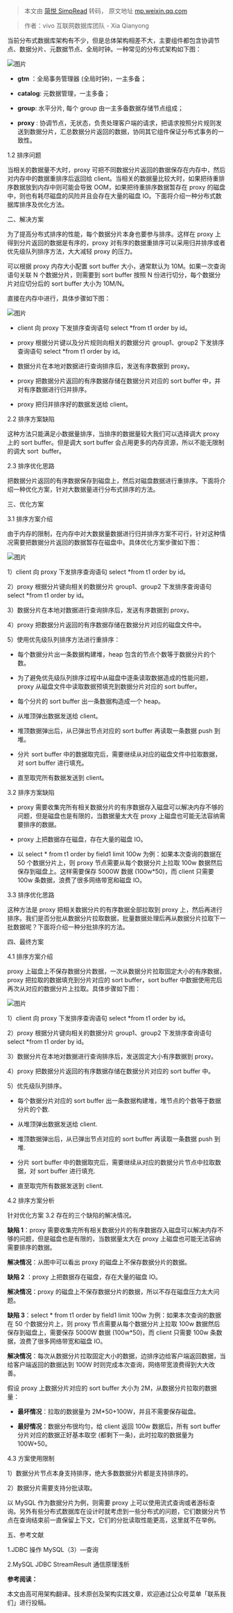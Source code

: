 > 本文由 [简悦 SimpRead](http://ksria.com/simpread/) 转码， 原文地址 [mp.weixin.qq.com](https://mp.weixin.qq.com/s/7cSHM7Pmspp6ifTTd7vHOw)

> 作者：vivo 互联网数据库团队 - Xia Qianyong

当前分布式数据库架构有不少，但是总体架构相差不大，主要组件都包含协调节点、数据分片、元数据节点、全局时钟。一种常见的分布式架构如下图：

![图片](https://mmbiz.qpic.cn/mmbiz_png/4g5IMGibSxt5gyIAltGog5k3nkcgOW4cLXJ84USRneheicHnxlv7npcRXCkbtZ2yf6rO2He2gAulwTnr5wVJu65w/640?wx_fmt=png)

*   **gtm** ：全局事务管理器 (全局时钟)，一主多备；
    
*   **catalog**: 元数据管理，一主多备；
    
*   **group**: 水平分片, 每个 group 由一主多备数据存储节点组成；
    
*   **proxy** : 协调节点，无状态，负责处理客户端的请求，把请求按照分片规则发送到数据分片，汇总数据分片返回的数据，协同其它组件保证分布式事务的一致性。
    

1.2 排序问题

当相关的数据量不大时，proxy 可把不同数据分片返回的数据保存在内存中，然后对内存中的数据重排序后返回给 client。当相关的数据量比较大时，如果把待重排序数据放到内存中则可能会导致 OOM，如果把待重排序数据暂存在 proxy 的磁盘中，则也有耗尽磁盘的风险并且会存在大量的磁盘 IO。下面将介绍一种分布式数据库排序及优化方法。

二、解决方案

为了提高分布式排序的性能，每个数据分片本身也要参与排序。这样在 proxy 上得到分片返回的数据是有序的，proxy 对有序的数据重排序可以采用归并排序或者优先级队列排序方法，大大减轻 proxy 的压力。

可以根据 proxy 内存大小配置 sort buffer 大小，通常默认为 10M。如果一次查询语句关联 N 个数据分片，则需要到 sort buffer 按照 N 份进行切分，每个数据分片对应切分后的 sort buffer 大小为 10M/N。

直接在内存中进行，具体步骤如下图：

![图片](https://mmbiz.qpic.cn/mmbiz_png/4g5IMGibSxt5gyIAltGog5k3nkcgOW4cL2icKEcJdP39kGN50ciaOxbPFcUiaAOw1eZOP2BM6FIhoZmjDya0oIflRQ/640?wx_fmt=png)

*   client 向 proxy 下发排序查询语句 select *from t1 order by id。
    
*   proxy 根据分片键以及分片规则向相关的数据分片 group1、group2 下发排序查询语句 select *from t1 order by id。
    
*   数据分片在本地对数据进行查询排序后，发送有序数据到 proxy。
    
*   proxy 把数据分片返回的有序数据存储在数据分片对应的 sort buffer 中，并对有序数据进行归并排序。
    
*   proxy 把归并排序好的数据发送给 client。
    

2.2 排序方案缺陷

这种方法只能满足小数据量排序，当排序的数据量较大我们可以选择调大 proxy 上的 sort buffer。但是调大 sort buffer 会占用更多的内存资源，所以不能无限制的调大 sort  buffer。

2.3 排序优化思路

把数据分片返回的有序数据保存到磁盘上，然后对磁盘数据进行重排序。下面将介绍一种优化方案，针对大数据量进行分布式排序的方法。

三、优化方案

3.1 排序方案介绍

由于内存的限制，在内存中对大数据量数据进行归并排序方案不可行，针对这种情况需要把数据分片返回的数据暂存在磁盘中。具体优化方案步骤如下图：

![图片](https://mmbiz.qpic.cn/mmbiz_png/4g5IMGibSxt5gyIAltGog5k3nkcgOW4cLOvL0CIebXMcwv48ict9Zlu7tWxMbJKWKcNTEeZzQnODD3qoLzJTZvlQ/640?wx_fmt=png)

1）client 向 proxy 下发排序查询语句 select *from t1 order by id。

2）proxy 根据分片键向相关的数据分片 group1、group2 下发排序查询语句 select *from t1 order by id。

3）数据分片在本地对数据进行查询排序后，发送有序数据到 proxy。

4）proxy 把数据分片返回的有序数据存储在数据分片对应的磁盘文件中。

5）使用优先级队列排序方法进行重排序：

*   每个数据分片出一条数据构建堆，heap 包含的节点个数等于数据分片的个数。
    
*   为了避免优先级队列排序过程中从磁盘中逐条读取数据造成的性能问题，proxy 从磁盘文件中读取数据预填充到数据分片对应的 sort buffer。
    
*   每个分片的 sort buffer 出一条数据构造成一个 heap。
    
*   从堆顶弹出数据发送给 client。
    
*   堆顶数据弹出后，从已弹出节点对应的 sort buffer 再读取一条数据 push 到堆。
    
*   分片 sort buffer 中的数据取完后，需要继续从对应的磁盘文件中拉取数据，对 sort buffer 进行填充。
    
*   直至取完所有数据发送到 client。
    

3.2 排序方案缺陷

*   proxy 需要收集完所有相关数据分片的有序数据存入磁盘可以解决内存不够的问题，但是磁盘也是有限的，当数据量太大在 proxy 上磁盘也可能无法容纳需要排序的数据。
    
*   proxy 上把数据存在磁盘，存在大量的磁盘 IO。
    
*   以 select * from t1 order by field1 limit 100w 为例：如果本次查询的数据在 50 个数据分片上，则 proxy 节点需要从每个数据分片上拉取 100w 数据然后保存到磁盘上。这样需要保存 5000W 数据 (100w*50)，而 client 只需要 100w 条数据，浪费了很多网络带宽和磁盘 IO。
    

3.3 排序优化思路

这种方法是 proxy 把相关数据分片的有序数据全部拉取到 proxy 上，然后再进行排序。我们是否分批从数据分片拉取数据，批量数据处理后再从数据分片拉取下一批数据呢？下面将介绍一种分批排序的方法。

四、最终方案

4.1 排序方案介绍

proxy 上磁盘上不保存数据分片数据，一次从数据分片拉取固定大小的有序数据，proxy 把拉取的数据填充到分片对应的 sort buffer，sort buffer 中数据使用完后再次从对应的数据分片上拉取。具体步骤如下图：

![图片](https://mmbiz.qpic.cn/mmbiz_png/4g5IMGibSxt5gyIAltGog5k3nkcgOW4cLh0Zc5icZuBKHGJxbCSsr0dRLBGMtjw81gHpWV8JtXHqH9CA5Zjamlxw/640?wx_fmt=png)

1）client 向 proxy 下发排序查询语句 select *from t1 order by id。

2）proxy 根据分片键向相关的数据分片 group1、group2 下发排序查询语句 select *from t1 order by id。

3）数据分片在本地对数据进行查询排序后，发送固定大小有序数据到 proxy。

4）proxy 把数据分片返回的有序数据存储在数据分片对应的 sort buffer 中。

5）优先级队列排序。

*   每个数据分片对应的 sort buffer 出一条数据构建堆，堆节点的个数等于数据分片的个数.
    
*   从堆顶弹出数据发送给 client.
    
*   堆顶数据弹出后，从已弹出节点对应的 sort buffer 再读取一条数据 push 到堆.
    
*   分片 sort buffer 中的数据取完后，需要继续从对应的数据分片节点中拉取数据，对 sort buffer 进行填充.
    
*   直至取完所有数据发送到 client.
    

4.2 排序方案分析

针对优化方案 3.2 存在的三个缺陷的解决情况。

**缺陷 1**：proxy 需要收集完所有相关数据分片的有序数据存入磁盘可以解决内存不够的问题，但是磁盘也是有限的，当数据量太大在 proxy 上磁盘也可能无法容纳需要排序的数据。

**解决情况**：从图中可以看出 proxy 的磁盘上不保存数据分片的数据。

**缺陷 2** ：proxy 上把数据存在磁盘，存在大量的磁盘 IO。

**解决情况**：proxy 的磁盘上不保存数据分片的数据，所以不存在磁盘压力太大问题。

**缺陷 3**：select * from t1 order by field1 limit 100w 为例：如果本次查询的数据在 50 个数据分片上，则 proxy 节点需要从每个数据分片上拉取 100w 数据然后保存到磁盘上，需要保存 5000W 数据 (100w*50)，而 client 只需要 100w 条数据，浪费了很多网络带宽和磁盘 IO。

**解决情况**：每次从数据分片拉取固定大小的数据，边排序边给客户端返回数据，当给客户端返回的数据达到 100W 时则完成本次查询，网络带宽浪费得到大大改善。

假设 proxy 上数据分片对应的 sort buffer 大小为 2M，从数据分片拉取的数据量：

*   **最坏情况**：拉取的数据量为 2M*50+100W，并且不需要保存磁盘。
    
*   **最好情况**：数据分布很均匀，给 client 返回 100w 数据后，所有 sort buffer 分片对应的数据正好基本取空 (都剩下一条)，此时拉取的数据量为 100W+50。
    

4.3 方案使用限制

1）数据分片节点本身支持排序，绝大多数数据分片都是支持排序的。

2）数据分片需要支持分批读取。

以 MySQL 作为数据分片为例，则需要 proxy 上可以使用流式查询或者游标查询。另外有些分布式数据库在设计时就考虑到一些分布式的问题，它们数据分片节点在查询结束前一直保留上下文，它们的分批读取性能更高，这里就不在举例。

五、参考文献

1.JDBC 操作 MySQL（3）—查询

2.MySQL JDBC StreamResult 通信原理浅析

**参考阅读：**

本文由高可用架构翻译。技术原创及架构实践文章，欢迎通过公众号菜单「联系我们」进行投稿。